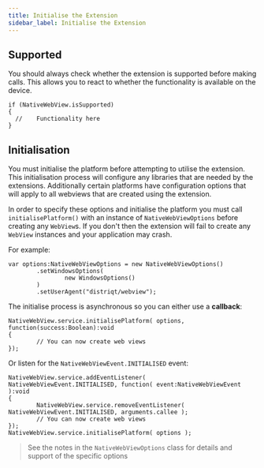 ```yaml
---
title: Initialise the Extension
sidebar_label: Initialise the Extension
---
```



## Supported

You should always check whether the extension is supported before making calls. 
This allows you to react to whether the functionality is available on the device.

```as3
if (NativeWebView.isSupported)
{
  //	Functionality here
}
```


## Initialisation

You must initialise the platform before attempting to utilise the extension. This initialisation process will configure any libraries that are needed by the extensions. Additionally certain platforms have configuration options that will apply to all webviews that are created using the extension. 

In order to specify these options and initialise the platform you must call `initialisePlatform()` with an instance of `NativeWebViewOptions` before creating any `WebView`s. If you don't then the extension will fail to create any `WebView` instances and your application may crash.

For example: 

```as3
var options:NativeWebViewOptions = new NativeWebViewOptions()
        .setWindowsOptions(
                new WindowsOptions()
        )
        .setUserAgent("distriqt/webview");
```


The initialise process is asynchronous so you can either use a **callback**:

```as3
NativeWebView.service.initialisePlatform( options, function(success:Boolean):void
{
        // You can now create web views
});
```

Or listen for the `NativeWebViewEvent.INITIALISED` event:

```as3
NativeWebView.service.addEventListener( NativeWebViewEvent.INITIALISED, function( event:NativeWebViewEvent ):void
{
        NativeWebView.service.removeEventListener( NativeWebViewEvent.INITIALISED, arguments.callee );
        // You can now create web views
});
NativeWebView.service.initialisePlatform( options );
```


>
> See the notes in the `NativeWebViewOptions` class for details and support of the specific options
>
